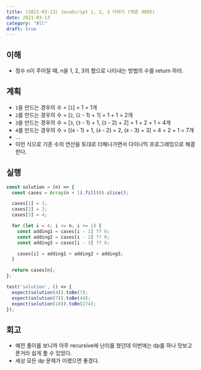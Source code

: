 ```yaml
---
title: (2021-03-13) JavaScript 1, 2, 3 더하기 (백준 9095)
date: 2021-03-13
category: "All"
draft: true
---
```


## 이해

- 정수 n이 주어질 때, n을 1, 2, 3의 합으로 나타내는 방법의 수를 return 하라.

## 계획

- `1`을 만드는 경우의 수 = [`1`] = 1 = 1개
- `2`를 만드는 경우의 수 = [`2`, (`2` - 1) + 1] = 1 + 1 = 2개
- `3`을 만드는 경우의 수 = [`3`, (`3` - 1) + 1, (`3` - 2) + 2] = 1 + 2 + 1 = 4개
- `4`를 만드는 경우의 수 = [(`4` - 1) + 1, (`4` - 2) + 2, (`4` - 3) + 3] = 4 + 2 + 1 = 7개
- ...
- 이런 식으로 기존 수의 연산을 토대로 더해나가면서 다이나믹 프로그래밍으로 해결한다.

## 실행

```js
const solution = (n) => {
  const cases = Array(n + 1).fill(0).slice();

  cases[1] = 1;
  cases[2] = 2;
  cases[3] = 4;

  for (let i = 4; i <= n; i += 1) {
    const adding1 = cases[i - 1] ?? 0;
    const adding2 = cases[i - 2] ?? 0;
    const adding3 = cases[i - 3] ?? 0;

    cases[i] = adding1 + adding2 + adding3;
  }

  return cases[n];
};

test('solution', () => {
  expect(solution(4)).toBe(7);
  expect(solution(7)).toBe(44);
  expect(solution(10)).toBe(274);
});
```

## 회고

- 예전 풀이를 보니까 아주 recursive에 난리를 쳤던데 이번에는 dp를 하나 맛보고 푼거라 쉽게 풀 수 있었다.
- 세상 모든 dp 문제가 이랬으면 좋겠다.
